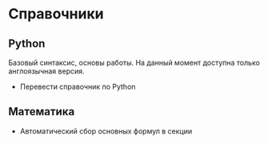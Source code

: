 # Справочники

## Python <Badge text="eng"/>

Базовый синтаксис, основы работы. На данный момент доступна только англоязычная версия.

<Todo>

- Перевести справочник по Python

</Todo>

## Математика

<Todo>

- Автоматический сбор основных формул в секции

</Todo>
